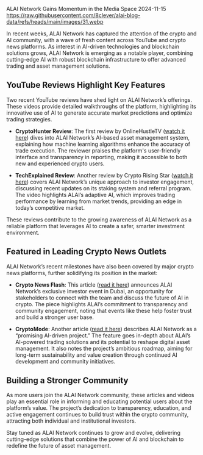 ALAI Network Gains Momentum in the Media Space
2024-11-15
https://raw.githubusercontent.com/8clever/alai-blog-data/refs/heads/main/images/31.webp

In recent weeks, ALAI Network has captured the attention of the crypto and AI community, with a wave of fresh content across YouTube and crypto news platforms. As interest in AI-driven technologies and blockchain solutions grows, ALAI Network is emerging as a notable player, combining cutting-edge AI with robust blockchain infrastructure to offer advanced trading and asset management solutions.

## YouTube Reviews Highlight Key Features

Two recent YouTube reviews have shed light on ALAI Network’s offerings. These videos provide detailed walkthroughs of the platform, highlighting its innovative use of AI to generate accurate market predictions and optimize trading strategies.

- **CryptoHunter Review**: The first review by OnlineHustleTV ([watch it here](https://www.youtube.com/watch?v=2cRB2Q3ivyI)) dives into ALAI Network’s AI-based asset management system, explaining how machine learning algorithms enhance the accuracy of trade execution. The reviewer praises the platform's user-friendly interface and transparency in reporting, making it accessible to both new and experienced crypto users.

- **TechExplained Review**: Another review by Crypto Rising Star ([watch it here](https://www.youtube.com/watch?v=0mUv5Of9AH8)) covers ALAI Network’s unique approach to investor engagement, discussing recent updates on its staking system and referral program. The video highlights ALAI’s adaptive AI, which improves trading performance by learning from market trends, providing an edge in today’s competitive market.

These reviews contribute to the growing awareness of ALAI Network as a reliable platform that leverages AI to create a safer, smarter investment environment.

## Featured in Leading Crypto News Outlets

ALAI Network’s recent milestones have also been covered by major crypto news platforms, further solidifying its position in the market:

- **Crypto News Flash**: This article ([read it here](https://www.crypto-news-flash.com/alai-network-announcement-of-exclusive-investor-event-in-dubai/)) announces ALAI Network’s exclusive investor event in Dubai, an opportunity for stakeholders to connect with the team and discuss the future of AI in crypto. The piece highlights ALAI’s commitment to transparency and community engagement, noting that events like these help foster trust and build a stronger user base.

- **CryptoMode**: Another article ([read it here](https://cryptomode.com/press-releases/alai-network-a-promising-ai-driven-project/)) describes ALAI Network as a “promising AI-driven project.” The feature goes in-depth about ALAI’s AI-powered trading solutions and its potential to reshape digital asset management. It also notes the project’s ambitious roadmap, aiming for long-term sustainability and value creation through continued AI development and community initiatives.

## Building a Stronger Community

As more users join the ALAI Network community, these articles and videos play an essential role in informing and educating potential users about the platform’s value. The project’s dedication to transparency, education, and active engagement continues to build trust within the crypto community, attracting both individual and institutional investors.

Stay tuned as ALAI Network continues to grow and evolve, delivering cutting-edge solutions that combine the power of AI and blockchain to redefine the future of asset management.
